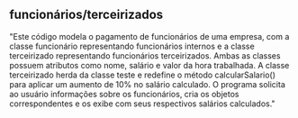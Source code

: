 ## funcionários/terceirizados

"Este código modela o pagamento de funcionários de uma empresa, com a classe funcionário representando funcionários internos e a classe terceirizado representando funcionários terceirizados. Ambas as classes possuem atributos como nome, salário e valor da hora trabalhada. A classe terceirizado herda da classe teste e redefine o método calcularSalario() para aplicar um aumento de 10% no salário calculado. O programa solicita ao usuário informações sobre os funcionários, cria os objetos correspondentes e os exibe com seus respectivos salários calculados."

